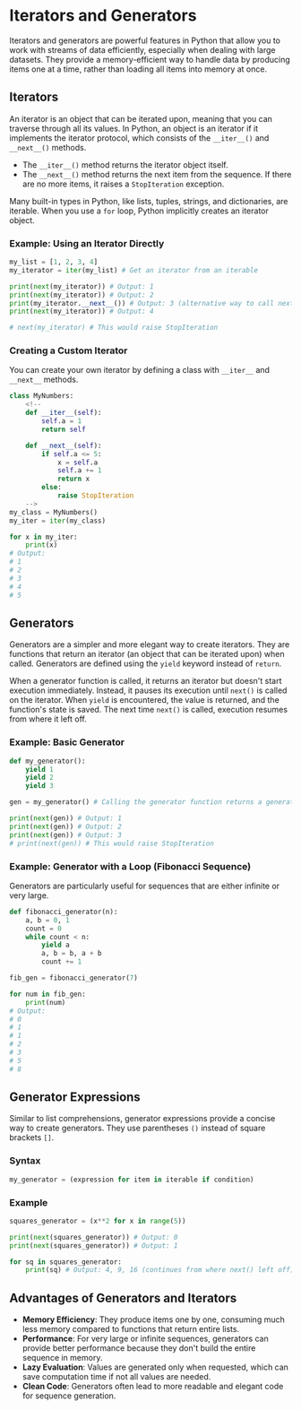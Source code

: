 # Iterators and Generators

Iterators and generators are powerful features in Python that allow you to work with streams of data efficiently, especially when dealing with large datasets. They provide a memory-efficient way to handle data by producing items one at a time, rather than loading all items into memory at once.

## Iterators

An iterator is an object that can be iterated upon, meaning that you can traverse through all its values. In Python, an object is an iterator if it implements the iterator protocol, which consists of the `__iter__()` and `__next__()` methods.

*   The `__iter__()` method returns the iterator object itself.
*   The `__next__()` method returns the next item from the sequence. If there are no more items, it raises a `StopIteration` exception.

Many built-in types in Python, like lists, tuples, strings, and dictionaries, are iterable. When you use a `for` loop, Python implicitly creates an iterator object.

### Example: Using an Iterator Directly

```python
my_list = [1, 2, 3, 4]
my_iterator = iter(my_list) # Get an iterator from an iterable

print(next(my_iterator)) # Output: 1
print(next(my_iterator)) # Output: 2
print(my_iterator.__next__()) # Output: 3 (alternative way to call next)
print(next(my_iterator)) # Output: 4

# next(my_iterator) # This would raise StopIteration
```

### Creating a Custom Iterator

You can create your own iterator by defining a class with `__iter__` and `__next__` methods.

```python
class MyNumbers:
    <!--
    def __iter__(self):
        self.a = 1
        return self

    def __next__(self):
        if self.a <= 5:
            x = self.a
            self.a += 1
            return x
        else:
            raise StopIteration
    -->
my_class = MyNumbers()
my_iter = iter(my_class)

for x in my_iter:
    print(x)
# Output:
# 1
# 2
# 3
# 4
# 5
```

## Generators

Generators are a simpler and more elegant way to create iterators. They are functions that return an iterator (an object that can be iterated upon) when called. Generators are defined using the `yield` keyword instead of `return`.

When a generator function is called, it returns an iterator but doesn't start execution immediately. Instead, it pauses its execution until `next()` is called on the iterator. When `yield` is encountered, the value is returned, and the function's state is saved. The next time `next()` is called, execution resumes from where it left off.

### Example: Basic Generator

```python
def my_generator():
    yield 1
    yield 2
    yield 3

gen = my_generator() # Calling the generator function returns a generator object (iterator)

print(next(gen)) # Output: 1
print(next(gen)) # Output: 2
print(next(gen)) # Output: 3
# print(next(gen)) # This would raise StopIteration
```

### Example: Generator with a Loop (Fibonacci Sequence)

Generators are particularly useful for sequences that are either infinite or very large.

```python
def fibonacci_generator(n):
    a, b = 0, 1
    count = 0
    while count < n:
        yield a
        a, b = b, a + b
        count += 1

fib_gen = fibonacci_generator(7)

for num in fib_gen:
    print(num)
# Output:
# 0
# 1
# 1
# 2
# 3
# 5
# 8
```

## Generator Expressions

Similar to list comprehensions, generator expressions provide a concise way to create generators. They use parentheses `()` instead of square brackets `[]`.

### Syntax

```python
my_generator = (expression for item in iterable if condition)
```

### Example

```python
squares_generator = (x**2 for x in range(5))

print(next(squares_generator)) # Output: 0
print(next(squares_generator)) # Output: 1

for sq in squares_generator:
    print(sq) # Output: 4, 9, 16 (continues from where next() left off)
```

## Advantages of Generators and Iterators

*   **Memory Efficiency**: They produce items one by one, consuming much less memory compared to functions that return entire lists.
*   **Performance**: For very large or infinite sequences, generators can provide better performance because they don't build the entire sequence in memory.
*   **Lazy Evaluation**: Values are generated only when requested, which can save computation time if not all values are needed.
*   **Clean Code**: Generators often lead to more readable and elegant code for sequence generation.
